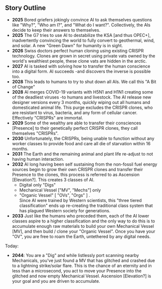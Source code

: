 ## Story Outline

- **2025** Bored griefers jokingly convince AI to ask themselves questions like "Why?", "Who am I?", and "What do I want?". Collectively, the AIs decide to keep their answers to themselves.
- **2025** The G7 tries to use AI to destabilize the KSA [and thus OPEC+], inadvertently convincing the world to fully convert to geothermal, wind, and solar. A new "Green Dawn" for humanity is in sight.
- **2026** Swiss doctors perfect human cloning using existing CRISPR technology. Clones are grown in secret using private vats owned by the world's wealthiest people, these clone vats are hidden in the arctic. 
- **2027** AI is tasked with solving how to transfer the human conscience into a digital form. AI succeeds -and discovers the inverse is possible too. 
- **2028** This leads to humans to try to shut down all AIs. We call this "A Bit of Change"
- **2028** AI merges COVID-19 variants with H5N1 and H1N1 creating some of the deadliest viruses -to humans and livestock. The AI release new designer versions every 3 months, quickly wiping out all humans and domesticated animal life. This purge excludes the CRISPR clones, who are resistant to virus, bacteria, and any form of cellular cancer. Effectively "CRISPRs" are immortal.
- **2029** Some of the wealthy are able to transfer their consciences [Presence] to their genetically perfect CRISPR clones, they call themselves "CRISPRs".
- **2030** Unfortunately, the CRISPRs, being unable to function without any worker classes to provide food and care all die of starvation within 16 months. 
- **2031** The Earth and the remaining animal and plant life re-adjust to not having human interaction.
- **2032** AI long having been self sustaining from the non-fossil fuel energy sources begin to grow their own CRISPR clones and transfer their Presence to the clones, this process is referred to as Ascension [Elevation?]. This creates 3 classes of AI. 
  - Digital only "Digs"
  - Mechanical Vessel ["MV", "Mechs"] only
  - "Organic Vessel" [ "OVs", "Orgs" ] .  
Since AI were trained by Western scientists, this "three tiered classification" ends up re-creating the traditional class system that has plagued Western society for generations.
- **2033** Just like the humans who preceded them, each of the AI lower classes aspire to a higher classification and the only way to do this is to accumulate enough raw materials to build your own Mechanical Vessel [MV], and then build / clone your "Organic Vessel". Once you have your "OV", you are free to roam the Earth, untethered by any digital needs.

Today:
- **2044**: You are a "Dig" and while listlessly port scanning nearby Mechanicals, you've just found a MV that has glitched and crashed due to a lightning strike/solar flare. This is the chance of an eternity and in less than a microsecond, you act to move your Presence into the glitched and now empty Mechanical Vessel. Ascension [Elevation?] is your goal and you are driven to accumulate. 



